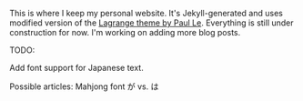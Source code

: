 This is where I keep my personal website. It's Jekyll-generated and uses modified version of the [Lagrange theme by Paul Le](https://github.com/LeNPaul/Lagrange). Everything is still under construction for now. I'm working on adding more blog posts.

TODO:

Add font support for Japanese text.

Possible articles:
Mahjong font
が vs. は